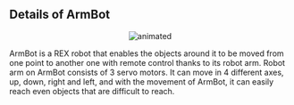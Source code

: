 ## Details of ArmBot

<p align="center">
  <img src="https://user-images.githubusercontent.com/112697142/229712005-29947455-4c3f-47db-8214-be6652d79131.gif" alt="animated" />
</p>

ArmBot is a REX robot that enables the objects around it to be moved from one point to another one with remote control thanks to its robot arm. Robot arm on ArmBot consists of 3 servo motors. It can move in 4 different axes, up, down, right and left, and with the movement of ArmBot, it can easily reach even objects that are difficult to reach.


